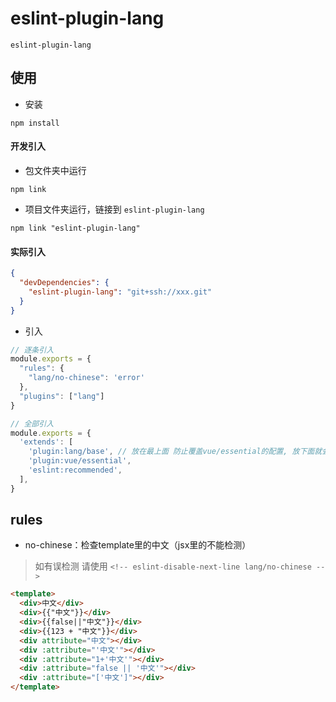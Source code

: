 # eslint-plugin-lang

`eslint-plugin-lang`

## 使用

- 安装

```
npm install
```

#### 开发引入
- 包文件夹中运行

```
npm link
```

- 项目文件夹运行，链接到 `eslint-plugin-lang`

```
npm link "eslint-plugin-lang"
```

#### 实际引入
```json
{
  "devDependencies": {
    "eslint-plugin-lang": "git+ssh://xxx.git"
  }
}
```

- 引入

```js
// 逐条引入
module.exports = {
  "rules": {
    "lang/no-chinese": 'error'
  },
  "plugins": ["lang"]
}

// 全部引入
module.exports = {
  'extends': [
    'plugin:lang/base', // 放在最上面 防止覆盖vue/essential的配置, 放下面就会有影响0.0
    'plugin:vue/essential',
    'eslint:recommended',
  ],
}
```

## rules
- no-chinese：检查template里的中文（jsx里的不能检测）
> 如有误检测 请使用 `<!-- eslint-disable-next-line lang/no-chinese -->`
```html
<template>
  <div>中文</div>
  <div>{{"中文"}}</div>
  <div>{{false||"中文"}}</div>
  <div>{{123 + "中文"}}</div>
  <div attribute="中文"></div>
  <div :attribute="'中文'"></div>
  <div :attribute="1+'中文'"></div>
  <div :attribute="false || '中文'"></div>
  <div :attribute="['中文']"></div>
</template>
```